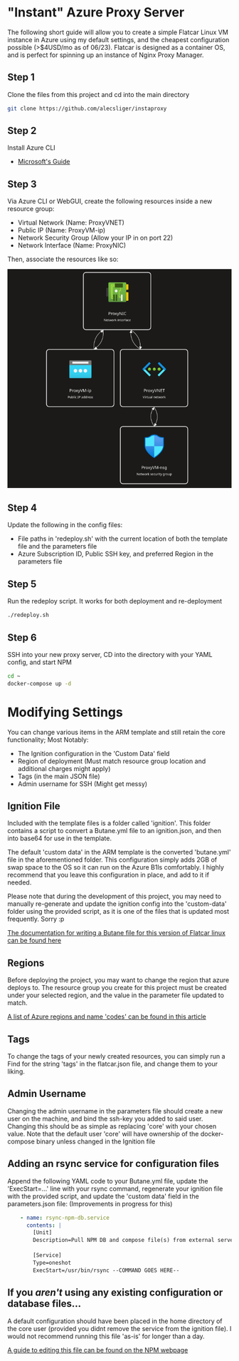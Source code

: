 
# "Instant" Azure Proxy Server
The following short guide will allow you to create a simple Flatcar Linux VM instance in Azure using my default settings, and the cheapest configuration possible (>$4USD/mo as of 06/23). Flatcar is designed as a container OS, and is perfect for spinning up an instance of Nginx Proxy Manager.

## Step 1
Clone the files from this project and cd into the main directory
```bash
git clone https://github.com/alecsliger/instaproxy
```
## Step 2
Install Azure CLI
- [Microsoft's Guide](https://learn.microsoft.com/en-us/cli/azure/install-azure-cli)

## Step 3
Via Azure CLI or WebGUI, create the following resources inside a new resource group:
- Virtual Network (Name: ProxyVNET)
- Public IP (Name: ProxyVM-ip)
- Network Security Group (Allow your IP in on port 22)
- Network Interface (Name: ProxyNIC)

Then, associate the resources like so:

![ResourceVisualizer](images/diagram.png)

## Step 4
Update the following in the config files:

- File paths in 'redeploy.sh' with the current location of both the template file and the parameters file
- Azure Subscription ID, Public SSH key, and preferred Region in the parameters file

## Step 5

Run the redeploy script. It works for both deployment and re-deployment

```bash
./redeploy.sh
```

## Step 6

SSH into your new proxy server, CD into the directory with your YAML config, and start NPM

```bash
cd ~
docker-compose up -d
```

# Modifying Settings

You can change various items in the ARM template and still retain the core functionality; Most Notably:

- The Ignition configuration in the 'Custom Data' field
- Region of deployment (Must match resource group location and additional charges might apply)
- Tags (in the main JSON file)
- Admin username for SSH (Might get messy)

## Ignition File

Included with the template files is a folder called 'ignition'. This folder contains a script to convert a Butane.yml file to an ignition.json, and then into base64 for use in the template. 

The default 'custom data' in the ARM template is the converted 'butane.yml' file in the aforementioned folder. This configuration simply adds 2GB of swap space to the OS so it can run on the Azure B1ls comfortably. I highly recommend that you leave this configuration in place, and add to it if needed. 

Please note that during the development of this project, you may need to manually re-generate and update the ignition config into the 'custom-data' folder using the provided script, as it is one of the files that is updated most frequently. Sorry :p

[The documentation for writing a Butane file for this version of Flatcar linux can be found here](https://coreos.github.io/butane/config-flatcar-v1_0/)

## Regions

Before deploying the project, you may want to change the region that azure deploys to. The resource group you create for this project must be created under your selected region, and the value in the parameter file updated to match. 

[A list of Azure regions and name 'codes' can be found in this article](https://azuretracks.com/2021/04/current-azure-region-names-reference/)

## Tags

To change the tags of your newly created resources, you can simply run a Find for the string 'tags' in the flatcar.json file, and change them to your liking.

## Admin Username

Changing the admin username in the parameters file should create a new user on the machine, and bind the ssh-key you added to said user. Changing this should be as simple as replacing 'core' with your chosen value. Note that the default user 'core' will have ownership of the docker-compose binary unless changed in the Ignition file

## Adding an rsync service for configuration files

Append the following YAML code to your Butane.yml file, update the 'ExecStart=...' line with your rsync command, regenerate your ignition file with the provided script, and update the 'custom data' field in the parameters.json file: (Improvements in progress for this)

```yaml
    - name: rsync-npm-db.service
      contents: |
        [Unit]
        Description=Pull NPM DB and compose file(s) from external server

        [Service]
        Type=oneshot
        ExecStart=/usr/bin/rsync --COMMAND GOES HERE--
```
## If you *aren't* using any existing configuration or database files...
A default configuration should have been placed in the home directory of the core user (provided you didnt remove the service from the ignition file). I would not recommend running this file 'as-is' for longer than a day.

[A guide to editing this file can be found on the NPM webpage](https://nginxproxymanager.com/setup/#running-the-app)

